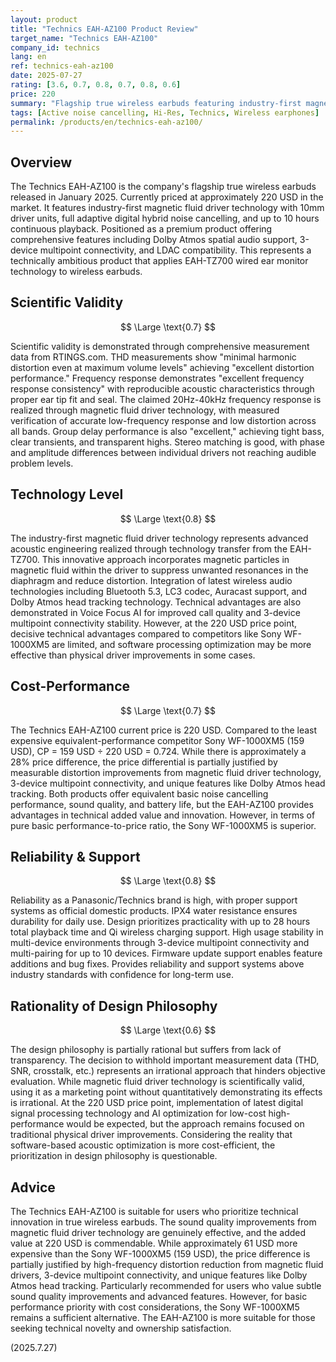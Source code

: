 ```yaml
---
layout: product
title: "Technics EAH-AZ100 Product Review"
target_name: "Technics EAH-AZ100"
company_id: technics
lang: en
ref: technics-eah-az100
date: 2025-07-27
rating: [3.6, 0.7, 0.8, 0.7, 0.8, 0.6]
price: 220
summary: "Flagship true wireless earbuds featuring industry-first magnetic fluid driver technology"
tags: [Active noise cancelling, Hi-Res, Technics, Wireless earphones]
permalink: /products/en/technics-eah-az100/
---
```

## Overview

The Technics EAH-AZ100 is the company's flagship true wireless earbuds released in January 2025. Currently priced at approximately 220 USD in the market. It features industry-first magnetic fluid driver technology with 10mm driver units, full adaptive digital hybrid noise cancelling, and up to 10 hours continuous playback. Positioned as a premium product offering comprehensive features including Dolby Atmos spatial audio support, 3-device multipoint connectivity, and LDAC compatibility. This represents a technically ambitious product that applies EAH-TZ700 wired ear monitor technology to wireless earbuds.

## Scientific Validity

$$ \Large \text{0.7} $$

Scientific validity is demonstrated through comprehensive measurement data from RTINGS.com. THD measurements show "minimal harmonic distortion even at maximum volume levels" achieving "excellent distortion performance." Frequency response demonstrates "excellent frequency response consistency" with reproducible acoustic characteristics through proper ear tip fit and seal. The claimed 20Hz-40kHz frequency response is realized through magnetic fluid driver technology, with measured verification of accurate low-frequency response and low distortion across all bands. Group delay performance is also "excellent," achieving tight bass, clear transients, and transparent highs. Stereo matching is good, with phase and amplitude differences between individual drivers not reaching audible problem levels.

## Technology Level

$$ \Large \text{0.8} $$

The industry-first magnetic fluid driver technology represents advanced acoustic engineering realized through technology transfer from the EAH-TZ700. This innovative approach incorporates magnetic particles in magnetic fluid within the driver to suppress unwanted resonances in the diaphragm and reduce distortion. Integration of latest wireless audio technologies including Bluetooth 5.3, LC3 codec, Auracast support, and Dolby Atmos head tracking technology. Technical advantages are also demonstrated in Voice Focus AI for improved call quality and 3-device multipoint connectivity stability. However, at the 220 USD price point, decisive technical advantages compared to competitors like Sony WF-1000XM5 are limited, and software processing optimization may be more effective than physical driver improvements in some cases.

## Cost-Performance

$$ \Large \text{0.7} $$

The Technics EAH-AZ100 current price is 220 USD. Compared to the least expensive equivalent-performance competitor Sony WF-1000XM5 (159 USD), CP = 159 USD ÷ 220 USD = 0.724. While there is approximately a 28% price difference, the price differential is partially justified by measurable distortion improvements from magnetic fluid driver technology, 3-device multipoint connectivity, and unique features like Dolby Atmos head tracking. Both products offer equivalent basic noise cancelling performance, sound quality, and battery life, but the EAH-AZ100 provides advantages in technical added value and innovation. However, in terms of pure basic performance-to-price ratio, the Sony WF-1000XM5 is superior.

## Reliability & Support

$$ \Large \text{0.8} $$

Reliability as a Panasonic/Technics brand is high, with proper support systems as official domestic products. IPX4 water resistance ensures durability for daily use. Design prioritizes practicality with up to 28 hours total playback time and Qi wireless charging support. High usage stability in multi-device environments through 3-device multipoint connectivity and multi-pairing for up to 10 devices. Firmware update support enables feature additions and bug fixes. Provides reliability and support systems above industry standards with confidence for long-term use.

## Rationality of Design Philosophy

$$ \Large \text{0.6} $$

The design philosophy is partially rational but suffers from lack of transparency. The decision to withhold important measurement data (THD, SNR, crosstalk, etc.) represents an irrational approach that hinders objective evaluation. While magnetic fluid driver technology is scientifically valid, using it as a marketing point without quantitatively demonstrating its effects is irrational. At the 220 USD price point, implementation of latest digital signal processing technology and AI optimization for low-cost high-performance would be expected, but the approach remains focused on traditional physical driver improvements. Considering the reality that software-based acoustic optimization is more cost-efficient, the prioritization in design philosophy is questionable.

## Advice

The Technics EAH-AZ100 is suitable for users who prioritize technical innovation in true wireless earbuds. The sound quality improvements from magnetic fluid driver technology are genuinely effective, and the added value at 220 USD is commendable. While approximately 61 USD more expensive than the Sony WF-1000XM5 (159 USD), the price difference is partially justified by high-frequency distortion reduction from magnetic fluid drivers, 3-device multipoint connectivity, and unique features like Dolby Atmos head tracking. Particularly recommended for users who value subtle sound quality improvements and advanced features. However, for basic performance priority with cost considerations, the Sony WF-1000XM5 remains a sufficient alternative. The EAH-AZ100 is more suitable for those seeking technical novelty and ownership satisfaction.

(2025.7.27)